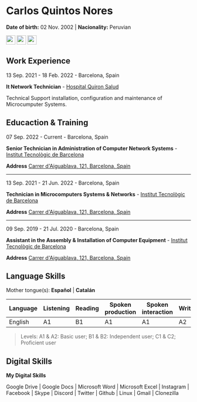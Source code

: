 # Carlos Quintos Nores
**Date of birth:** 02 Nov. 2002 | **Nacionality:** Peruvian

<a href="https://www.instagram.com/e9eb3e"><img src="https://cdn.icon-icons.com/icons2/1584/PNG/512/3721672-instagram_108066.png" width="25px" height="25px"></a>
<a href="http://www.linkedin.com/in/e9eb3"><img src="https://cdn.icon-icons.com/icons2/805/PNG/512/linkedin_icon-icons.com_65929.png" width="25px" height="25px"></a>
<a href="http://www.youtube.com/@e9eb3"><img src="" width="25px" height="25px"></a>


## Work Experience
13 Sep. 2021 - 18 Feb. 2022 - Barcelona, Spain

**It Network Technician** - [Hospital Quiron Salud](https://www.quironsalud.es/hospital-barcelona)

Technical Support installation, configuration and maintenance of Microcumputer Systems.

## Educaction & Training
07 Sep. 2022 - Current - Barcelona, Spain

**Senior Technician in Administration of Computer Network Systems** - [Institut  Tecnològic de Barcelona](https://www.itb.cat/)

**Address** [Carrer d'Aiguablava, 121, Barcelona, Spain](https://g.page/itecbcn?share)
___
13 Sep. 2021 - 21 Jun. 2022 - Barcelona, Spain

**Technician in Microcomputers Systems & Networks** - [Institut  Tecnològic de Barcelona](https://www.itb.cat/)

**Address** [Carrer d'Aiguablava, 121, Barcelona, Spain](https://g.page/itecbcn?share)
___
09 Sep. 2019 - 21 Jul. 2020 - Barcelona, Spain

**Assistant in the Assembly & Installation of Computer Equipment** - [Institut  Tecnològic de Barcelona](https://www.itb.cat/)

**Address** [Carrer d'Aiguablava, 121, Barcelona, Spain](https://g.page/itecbcn?share)

## Language Skills
Mother tongue(s): **Español** | **Catalán**

|Language|Listening|Reading|Spoken production|Spoken interaction|Writig|
|---|---|---|---|---|---|
|English|A1|B1|A1|A1|A2|

> Levels: A1 & A2: Basic user; B1 & B2: Independent user; C1 & C2; Proficient user

## Digital Skills
**My Digital Skills**

Google Drive | Google Docs | Microsoft Word | Microsoft Excel | Instagram | Facebook | Skype | Discord | Twitter | Github | Linux | Gmail | Clonezilla